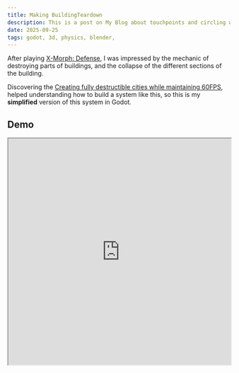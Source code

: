 ```yaml
---
title: Making BuildingTeardown
description: This is a post on My Blog about touchpoints and circling wagons.
date: 2025-09-25
tags: godot, 3d, physics, blender,
---
```


After playing [X-Morph: Defense](https://store.steampowered.com/app/408410/XMorph_Defense/), I was impressed by the mechanic of destroying parts of buildings, and the collapse of the different sections of the building.

Discovering the [Creating fully destructible cities while maintaining 60FPS](https://www.gamedeveloper.com/design/creating-fully-destructible-cities-while-maintaining-60fps), helped understanding how to build a system like this, so this is my **simplified** version of this system in Godot.

## Demo

<iframe src="https://crei0.github.io/building-teardown/" style="width: 100%; min-height: 512px" />
If the `Iframe` above is not working, use the [GitHub Pages link](https://crei0.github.io/building-teardown/)

The entire project is available on [GitHub](https://github.com/crei0/building-teardown)

## Main node structure inside Godot

![Main node structure inside Godot](sandbox-node-structure-inside-godot.jpg)

### `PlayerCamera`

* Deals with player's input
* Generating the explosions
* Showing the user interface
* Deals with `Camera3D` zooming and orbiting

### `ExplosionsContainerNode3D`

* Where the explosions child nodes are instantiated

### `ExplosionsContainerNode3D`

* Where the building scenes are instantiated

## Building hierarchy

![Building blocks collection node structure](empire-state-building-node-collection-node-strucuture.jpg)

Each building scene, is a `Scene` with the custom class `BuildingBlocksCollection`, this class has nothing in it, so it could be easily removed.

Inside it there's a container `Node3D`, just to keep things more organized and to be easier to change things in the future.

### ModularBuildingBlock

Inside the container `Node3D`, it's where each block of the building lives. Each is a custom class `ModularBuildingBlock` (extending `RigidBody3D`). 

When I setup a building, for each block/section I add a `ModularBuildingBlock` node, and inside it I place the `MeshBlock` (the visible 3D mesh).

And it ends up looking like this inside the editor

![Empire state building inside Godot's editor with meshes](empire-state-building-inside-godot-editor-with-meshes.jpg)


And this is how it looks without the meshes
![Empire state building inside Godot's editor without meshes](empire-state-building-inside-godot-editor-without-meshes.jpg)

#### How `ModularBuildingBlock` works

![Modular building blocks node structure inside Godot](modular-building-block-node-structure.jpg)

The custom class uses a `RigidBody3D` and its `CollisionShape3D` to deal with the collisions. The collision shape used are always the 3d cube, even for roofs/slopes/other 3d mesh types.

![Modular building block inside Godot's editor](modular-building-block-inside-godot-editor.jpg)

The cube on the image above is the cube shaped `CollisionShape3D`.

The 3 `RayCast3D` visible in colour (light green for `height`, pink for `depth` and light blue for `width`) nodes are used to detect if there are other neighbours.

And if a neighbour is detected the corresponding `PinJoint3D` (in this scene) is configured with the `NodePath` of this scene (as `node_a`), and the `NodePath` of the other `ModularBuildingBlock` (as `node_b`).

This detection of the the neighbours is done once after `ready()` phase of the Node lifecycle

##### Examples

If there's a neighbour in the `RayCast3D-X-Red-Depth` axis, then the `PinJoint3D-X-Red-Depth` node will have as `node_a` the `NodePath` of this `ModularBuildingBlock-1`, and as `node_b` the `NodePath` of the neighbour `ModularBuildingBlock-2` (for example).

If for example, there's no neighbour in light blue/`width` axis is not detected by `RayCast3D-Z-Blue-Width`, then the `PinJoint3D-Z-Blue-Width` will **have** it's `node_a` and `node_b` as `null`/empty string.

## Exploding sections of the building

Each `ModularBuildingBlock` has a `health` variable, if the health is `0` or lower, then the block simply is removed from the scene.

For the blocks that are damaged but survive an explosion, a `StandardMaterial3D` material exists on the `MeshBlock`, and its albedo color is changed from white (being completely transparent) to `red` if the block is heavily damaged.

![Explosion's node structure inside Godot](explosion-node-structure-inside-godot.jpg)

The node used for the explosions (`ExplosionUsingArea2d`) is an `Area3D`, and when the explosion is triggered in a world position, the `Area3D` detects the `ModularBuildingBlock` inside its `CollisionShape3D` and calls the `damage_from_explosion_position()` inside each block.

Depending on the distance to the explosion center, the damage is calculated.

On the `UI` there's a slider to change the size of the explosions.

The explosion particle VFX is done using 3 `GPUParticles3D`, one for the `debris`, one for the `fire` and the last one for the `smoke clouds`, all this is triggered using an `AnimationPlayer`.

## Blender

When I want to create a new building, I start first in Blender.

I stack `1mx1mx1m` cubes in Blender to get the overall shape, after that I create individual meshes for each important 3D feature of the building.

Below all the 3D meshes created for the `BigBen`
![Mesh blocks inside Blender](blender-big-ben-mesh-blocks.jpg)

The first line of 3 cubes, are just normal cubes used for the walls.

The second line of meshes, are used for the roofs. The first and second from right to left are rotated to be used as 'slopes' (for that section that comes out of the building, below the clock).

Even though these are non-cube meshes, inside the physics simulation they still have cube shaped `CollisionShape3D`.

The last 3 cubes are used on the clock, and rotated as needed.


### Texture

The texture was created in Figma, created in way to be low resolution/pixel art.
